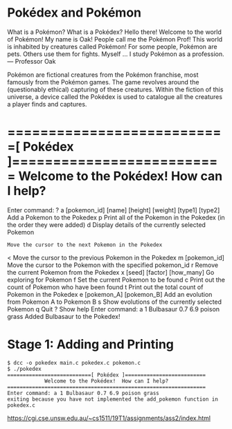 # Pokédex and Pokémon
What is a Pokémon? What is a Pokédex?
Hello there! Welcome to the world of Pokémon! My name is Oak! People call me the Pokémon Prof! This world is inhabited by creatures called Pokémon! For some people, Pokémon are pets. Others use them for fights. Myself ... I study Pokémon as a profession. — Professor Oak

Pokémon are fictional creatures from the Pokémon franchise, most famously from the Pokémon games. The game revolves around the (questionably ethical) capturing of these creatures. Within the fiction of this universe, a device called the Pokédex is used to catalogue all the creatures a player finds and captures.

===========================[ Pokédex ]==========================
            Welcome to the Pokédex!  How can I help?
================================================================
Enter command: ?
  a [pokemon_id] [name] [height] [weight] [type1] [type2]
    Add a Pokemon to the Pokedex
  p
    Print all of the Pokemon in the Pokedex (in the order they were added)
  d
    Display details of the currently selected Pokemon
  >
    Move the cursor to the next Pokemon in the Pokedex
  <
    Move the cursor to the previous Pokemon in the Pokedex
  m [pokemon_id]
    Move the cursor to the Pokemon with the specified pokemon_id
  r
    Remove the current Pokemon from the Pokedex
  x [seed] [factor] [how_many]
    Go exploring for Pokemon
  f
    Set the current Pokemon to be found
  c
    Print out the count of Pokemon who have been found
  t
    Print out the total count of Pokemon in the Pokedex
  e [pokemon_A] [pokemon_B]
    Add an evolution from Pokemon A to Pokemon B
  s
    Show evolutions of the currently selected Pokemon
  q
    Quit
  ?
    Show help
Enter command: a 1 Bulbasaur 0.7 6.9 poison grass
Added Bulbasaur to the Pokedex!


# Stage 1: Adding and Printing
```
$ dcc -o pokedex main.c pokedex.c pokemon.c
$ ./pokedex
===========================[ Pokédex ]==========================
            Welcome to the Pokédex!  How can I help?
================================================================
Enter command: a 1 Bulbasaur 0.7 6.9 poison grass
exiting because you have not implemented the add_pokemon function in pokedex.c
```




https://cgi.cse.unsw.edu.au/~cs1511/19T1/assignments/ass2/index.html
